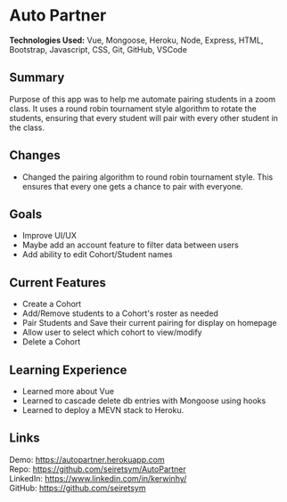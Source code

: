 # Auto Partner
**Technologies Used:** Vue, Mongoose, Heroku, Node, Express, HTML, Bootstrap, Javascript, CSS, Git, GitHub, VSCode 

## Summary
Purpose of this app was to help me automate pairing students in a zoom class. It uses a round robin tournament style algorithm to rotate the students, ensuring that every student will pair with every other student in the class.

## Changes
- Changed the pairing algorithm to round robin tournament style. This ensures that every one gets a chance to pair with everyone.

## Goals
- Improve UI/UX
- Maybe add an account feature to filter data between users
- Add ability to edit Cohort/Student names

## Current Features
- Create a Cohort
- Add/Remove students to a Cohort's roster as needed
- Pair Students and Save their current pairing for display on homepage
- Allow user to select which cohort to view/modify
- Delete a Cohort

## Learning Experience
- Learned more about Vue
- Learned to cascade delete db entries with Mongoose using hooks
- Learned to deploy a MEVN stack to Heroku.

## Links
Demo: https://autopartner.herokuapp.com<br>
Repo: https://github.com/seiretsym/AutoPartner<br>
LinkedIn: https://www.linkedin.com/in/kerwinhy/<br>
GitHub: https://github.com/seiretsym<br>